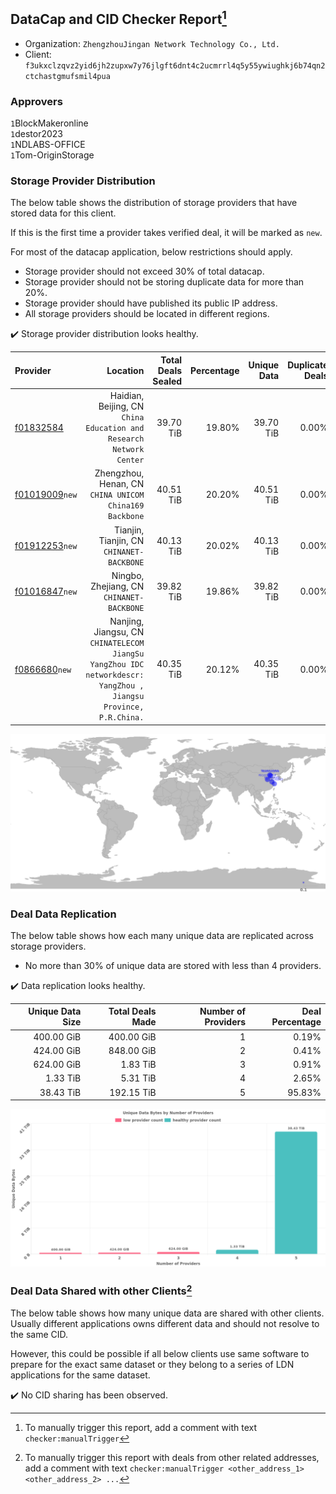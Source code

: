 ## DataCap and CID Checker Report[^1]
 - Organization: `ZhengzhouJingan Network Technology Co., Ltd.`
 - Client: `f3ukxclzqvz2yid6jh2zupxw7y76jlgft6dnt4c2ucmrrl4q5y55ywiughkj6b74qn2ctchastgmufsmil4pua`
### Approvers
`1`BlockMakeronline<br/>`1`destor2023<br/>`1`NDLABS-OFFICE<br/>`1`Tom-OriginStorage

### Storage Provider Distribution
The below table shows the distribution of storage providers that have stored data for this client.

If this is the first time a provider takes verified deal, it will be marked as `new`.

For most of the datacap application, below restrictions should apply.
 - Storage provider should not exceed 30% of total datacap.
 - Storage provider should not be storing duplicate data for more than 20%.
 - Storage provider should have published its public IP address.
 - All storage providers should be located in different regions.

✔️ Storage provider distribution looks healthy.

| Provider                                                    |                                                                                                           Location | Total Deals Sealed | Percentage | Unique Data | Duplicate Deals |
| :---------------------------------------------------------- | -----------------------------------------------------------------------------------------------------------------: | -----------------: | ---------: | ----------: | --------------: |
| [f01832584](https://filfox.info/en/address/f01832584)       |                                             Haidian, Beijing, CN<br/>`China Education and Research Network Center` |          39.70 TiB |     19.80% |   39.70 TiB |           0.00% |
| [f01019009](https://filfox.info/en/address/f01019009)`new`  |                                                          Zhengzhou, Henan, CN<br/>`CHINA UNICOM China169 Backbone` |          40.51 TiB |     20.20% |   40.51 TiB |           0.00% |
| [f01912253](https://filfox.info/en/address/f01912253)`new`  |                                                                       Tianjin, Tianjin, CN<br/>`CHINANET-BACKBONE` |          40.13 TiB |     20.02% |   40.13 TiB |           0.00% |
| [f01016847](https://filfox.info/en/address/f01016847)`new`  |                                                                       Ningbo, Zhejiang, CN<br/>`CHINANET-BACKBONE` |          39.82 TiB |     19.86% |   39.82 TiB |           0.00% |
| [f0866680](https://filfox.info/en/address/f0866680)`new`    | Nanjing, Jiangsu, CN<br/>`CHINATELECOM JiangSu YangZhou IDC networkdescr: YangZhou , Jiangsu Province, P.R.China.` |          40.35 TiB |     20.12% |   40.35 TiB |           0.00% |

<img src="https://raw.githubusercontent.com/data-preservation-programs/filplus-checker-assets/main/filecoin-project/filecoin-plus-large-datasets/issues/1679/1688107377883.png"/>

### Deal Data Replication
The below table shows how each many unique data are replicated across storage providers.

- No more than 30% of unique data are stored with less than 4 providers.

✔️ Data replication looks healthy.

| Unique Data Size | Total Deals Made | Number of Providers | Deal Percentage |
| ---------------: | ---------------: | ------------------: | --------------: |
|       400.00 GiB |       400.00 GiB |                   1 |           0.19% |
|       424.00 GiB |       848.00 GiB |                   2 |           0.41% |
|       624.00 GiB |         1.83 TiB |                   3 |           0.91% |
|         1.33 TiB |         5.31 TiB |                   4 |           2.65% |
|        38.43 TiB |       192.15 TiB |                   5 |          95.83% |

<img src="https://raw.githubusercontent.com/data-preservation-programs/filplus-checker-assets/main/filecoin-project/filecoin-plus-large-datasets/issues/1679/1688107378620.png"/>

### Deal Data Shared with other Clients[^3]
The below table shows how many unique data are shared with other clients.
Usually different applications owns different data and should not resolve to the same CID.

However, this could be possible if all below clients use same software to prepare for the exact same dataset or they belong to a series of LDN applications for the same dataset.

✔️ No CID sharing has been observed.

[^1]: To manually trigger this report, add a comment with text `checker:manualTrigger`

[^2]: Deals from those addresses are combined into this report as they are specified with `checker:manualTrigger`

[^3]: To manually trigger this report with deals from other related addresses, add a comment with text `checker:manualTrigger <other_address_1> <other_address_2> ...`
